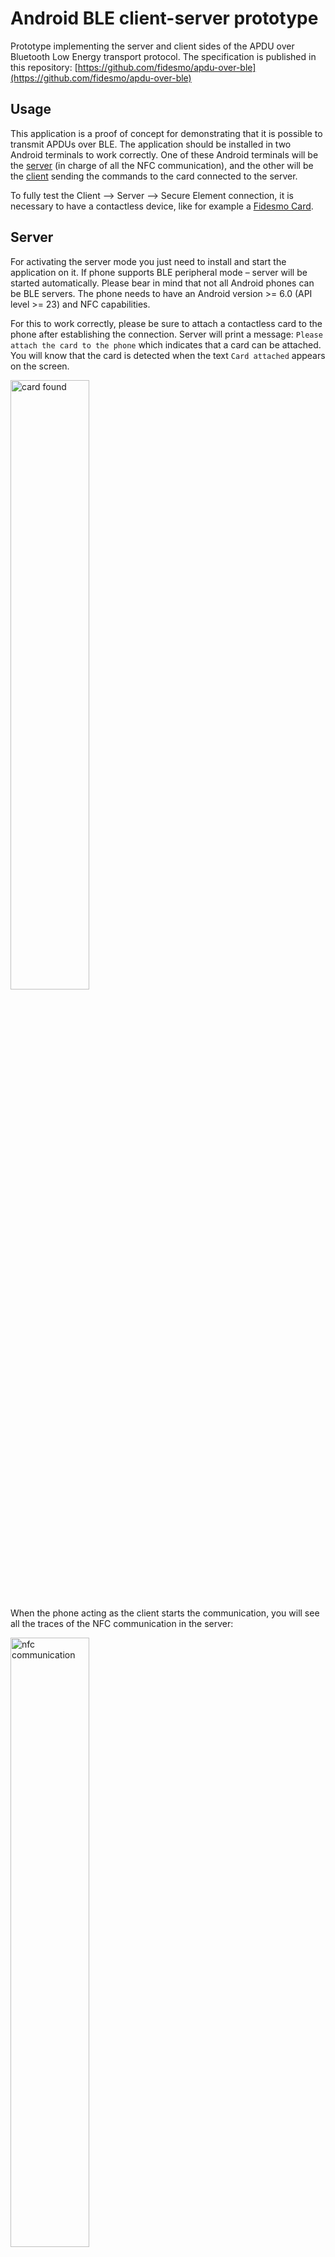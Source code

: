 # Android BLE client-server prototype

Prototype implementing the server and client sides of the APDU over Bluetooth Low Energy transport protocol. The specification is published in this repository: [https://github.com/fidesmo/apdu-over-ble](https://github.com/fidesmo/apdu-over-ble)

## Usage

This application is a proof of concept for demonstrating that it is possible to transmit APDUs over BLE.  The application should be installed in two Android terminals to work
correctly.  One of these Android terminals will be the [server](#Server) (in
charge of all the NFC communication), and the other will be the [client](#Client) sending the commands to the card connected to the server.

To fully test the Client --> Server --> Secure Element connection, it is necessary to have a contactless device, like for example a [Fidesmo Card](https://developer.fidesmo.com/fidesmocard).

## Server

For activating the server mode you just need to install and start the
application on it. If phone supports BLE peripheral mode – server will be started automatically. 
Please bear in mind that not all Android phones can be BLE servers. The phone needs to have an Android 
version >= 6.0 (API level >= 23) and NFC capabilities.

For this to work correctly, please be sure to attach a contactless card to the
phone after establishing the connection. Server will print a message: `Please attach the card to the phone` which indicates that a 
card can be attached. You will know that the card is detected when the text `Card attached` appears on the screen.

<img alt="card found" src="https://github.com/fidesmo/apdu-over-ble-android/blob/master/images/card-found.png" width="50%"/>

When the phone acting as the client starts the communication, you will see all
the traces of the NFC communication in the server:

<img alt="nfc communication" src="https://github.com/fidesmo/apdu-over-ble-android/blob/master/images/NFC-traces.png" width="50%"/>

## Client

The prototype can run as Client on phones having an Android version >= 5.0 (API level >= 21).
For a phone to work as a BLE client, you need to install the app in it, and then follow the following instructions:

1. Click the "Scan" button at the bottom. This will start scanning for BLE Servers advertising:

    <img alt="scan started" src="https://github.com/fidesmo/apdu-over-ble-android/blob/master/images/scan-started.png" width="50%" align="right"/>
     
2. The client will automatically discover the peripheral device (server). If the server is this same application running in server mode, the server will ask the user to attach the NFC card to it.
If the card is a Fidesmo card (link to https://developer.fidesmo.com/fidesmocard) the card identifiers are read by the server and transmitted to the client, which displays them.

    <img alt="card information obtained" src="https://github.com/fidesmo/apdu-over-ble-android/blob/master/images/info-obtained.jpg" width="50%" align="right"/>



